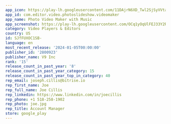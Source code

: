 ```yaml
---
app_icon: https://play-lh.googleusercontent.com/11DAjrN6XD_Twl2SjSyVVta-lPJFG5UJJNXVN5C2NF7mIwiE7so6-Xna52R0sDTa68tj
app_id: com.editor.video.photoslideshow.videomaker
app_name: Photo Video Maker with Music
app_screenshot: https://play-lh.googleusercontent.com/OCq1yOqUlFEJ33Y2RMo-xxPd0E1LQqwaGK0hf1-TQtSCYlwZjQizA1E-QfH38lywTT0d
category: Video Players & Editors
country: US
id: SJfFUXOC1SB-
language: en
most_recent_release: '2024-01-05T00:00:00'
publisher_id: '2800923'
publisher_name: V9 Inc
rank: '15'
release_count_in_past_year: '8'
release_count_in_past_year_category: 15
release_count_in_past_year_top_in_category: 40
rep_email: joseph.cillis@bitrise.io
rep_first_name: Joe
rep_full_name: Joe Cillis
rep_linkedin: https://www.linkedin.com/in/joecillis
rep_phone: +1 518-258-1902
rep_photo: joe.jpg
rep_title: Account Manager
store: google_play
---
```


